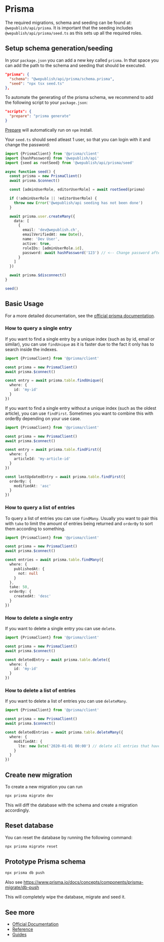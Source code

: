 # Prisma

The required migrations, schema and seeding can be found at: `@wepublish/api/prisma`.
It is important that the seeding includes `@wepublish/api/prisma/seed.ts` as this sets up all the required roles.

## Setup schema generation/seeding

In your `package.json` you can add a new key called `prisma`.
In that space you can add the path to the schema and seeding that should be executed.

```json
"prisma": {
  "schema": "@wepublish/api/prisma/schema.prisma",
  "seed": "npx tsx seed.ts"
},
```

To automate the generating of the prisma schema, we recommend to add the following script to your `package.json`:

```json
"scripts": {
  "prepare": "prisma generate"
}
```

[Prepare](https://docs.npmjs.com/cli/v8/using-npm/scripts#prepare-and-prepublish) will automatically run on `npm` install.

Your `seed.ts` should seed atleast 1 user, so that you can login with it and change the password:

```typescript
import {PrismaClient} from '@prisma/client'
import {hashPassword} from '@wepublish/api'
import {seed as rootSeed} from '@wepublish/api/prisma/seed'

async function seed() {
  const prisma = new PrismaClient()
  await prisma.$connect()

  const [adminUserRole, editorUserRole] = await rootSeed(prisma)

  if (!adminUserRole || !editorUserRole) {
    throw new Error('@wepublish/api seeding has not been done')
  }

  await prisma.user.createMany({
    data: [
      {
        email: 'dev@wepublish.ch',
        emailVerifiedAt: new Date(),
        name: 'Dev User',
        active: true,
        roleIDs: [adminUserRole.id],
        password: await hashPassword('123') // <-- Change password after first login
      }
    ]
  })

  await prisma.$disconnect()
}

seed()
```

## Basic Usage

For a more detailed documentation, see the [official prisma documentation](https://www.prisma.io/docs/concepts/components/prisma-client).

### How to query a single entry

If you want to find a single entry by a unique index (such as by id, email or similar), you can use `findUnique` as it is faster due to the fact it only has to search inside the indexes.

```typescript
import {PrismaClient} from '@prisma/client'

const prisma = new PrismaClient()
await prisma.$connect()

const entry = await prisma.table.findUnique({
  where: {
    id: 'my-id'
  }
})
```

If you want to find a single entry without a unique index (such as the oldest article), you can use `findFirst`.
Sometimes you want to combine this with orderBy depending on your use case.

```typescript
import {PrismaClient} from '@prisma/client'

const prisma = new PrismaClient()
await prisma.$connect()

const entry = await prisma.table.findFirst({
  where: {
    articleId: 'my-article-id'
  }
})

const lastUpdatedEntry = await prisma.table.findFirst({
  orderBy: {
    modifiedAt: 'asc'
  }
})
```

### How to query a list of entries

To query a list of entries you can use `findMany`. Usually you want to pair this with `take` to limit the amount of entries being returned and `orderBy` to sort them according to something.

```typescript
import {PrismaClient} from '@prisma/client'

const prisma = new PrismaClient()
await prisma.$connect()

const entries = await prisma.table.findMany({
  where: {
    publishedAt: {
      not: null
    }
  },
  take: 50,
  orderBy: {
    createdAt: 'desc'
  }
})
```

### How to delete a single entry

If you want to delete a single entry you can use `delete`.

```typescript
import {PrismaClient} from '@prisma/client'

const prisma = new PrismaClient()
await prisma.$connect()

const deletedEntry = await prisma.table.delete({
  where: {
    id: 'my-id'
  }
})
```

### How to delete a list of entries

If you want to delete a list of entries you can use `deleteMany`.

```typescript
import {PrismaClient} from '@prisma/client'

const prisma = new PrismaClient()
await prisma.$connect()

const deletedEntries = await prisma.table.deleteMany({
  where: {
    modifiedAt: {
      lte: new Date('2020-01-01 00:00') // delete all entries that haven't been updated since January 1st 2020
    }
  }
})
```

## Create new migration

To create a new migration you can run

```sh
npx prisma migrate dev
```

This will diff the database with the schema and create a migration accordingly.

## Reset database

You can reset the database by running the following command:

```sh
npx prisma migrate reset
```

## Prototype Prisma schema
```sh
npx prisma db push
```

Also see https://www.prisma.io/docs/concepts/components/prisma-migrate/db-push

This will completely wipe the database, migrate and seed it.

## See more

- [Official Documentation](https://www.prisma.io/docs/concepts)
- [Reference](https://www.prisma.io/docs/reference)
- [Guides](https://www.prisma.io/docs/guides)
